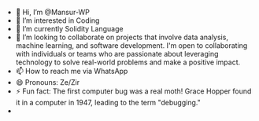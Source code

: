 - 👋 Hi, I’m @Mansur-WP
- 👀 I’m interested in Coding
- 🌱 I’m currently Solidity Language
- 💞️ I’m looking to collaborate on projects that involve data analysis, machine learning, and software development. I'm open to collaborating with individuals or teams who are passionate about leveraging technology to solve real-world problems and make a positive impact.
- 📫 How to reach me via WhatsApp 
- 😄 Pronouns: Ze/Zir
- ⚡ Fun fact: The first computer bug was a real moth! Grace Hopper found it in a computer in 1947, leading to the term "debugging."
- 

<!---
Mansur-WP/Mansur-WP is a ✨ special ✨ repository because its `README.md` (this file) appears on your GitHub profile.
You can click the Preview link to take a look at your changes.
--->
